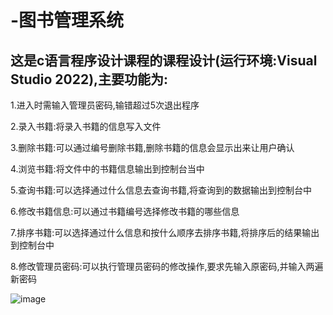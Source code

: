 # -图书管理系统
## 这是c语言程序设计课程的课程设计(运行环境:Visual Studio 2022),主要功能为:

1.进入时需输入管理员密码,输错超过5次退出程序

2.录入书籍:将录入书籍的信息写入文件

3.删除书籍:可以通过编号删除书籍,删除书籍的信息会显示出来让用户确认

4.浏览书籍:将文件中的书籍信息输出到控制台当中

5.查询书籍:可以选择通过什么信息去查询书籍,将查询到的数据输出到控制台中

6.修改书籍信息:可以通过书籍编号选择修改书籍的哪些信息

7.排序书籍:可以选择通过什么信息和按什么顺序去排序书籍,将排序后的结果输出到控制台中

8.修改管理员密码:可以执行管理员密码的修改操作,要求先输入原密码,并输入两遍新密码

![image](https://github.com/user-attachments/assets/b4b6e0d4-e69e-44e3-a08b-dfaf2bb53b6e)
